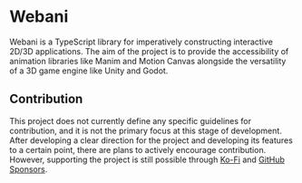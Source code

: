 # Webani 

Webani is a TypeScript library for imperatively constructing interactive 2D/3D applications. The aim of the project is to provide the accessibility of animation libraries like Manim and Motion Canvas alongside the versatility of a 3D game engine like Unity and Godot.

## Contribution

This project does not currently define any specific guidelines for contribution, and it is not the primary focus at this stage of development. After developing a clear direction for the project and developing its features to a certain point, there are plans to actively encourage contribution. However, supporting the project is still possible through [Ko-Fi](https://ko-fi.com/sirkoo) and [GitHub Sponsors](https://github.com/sponsors/sripkunda).